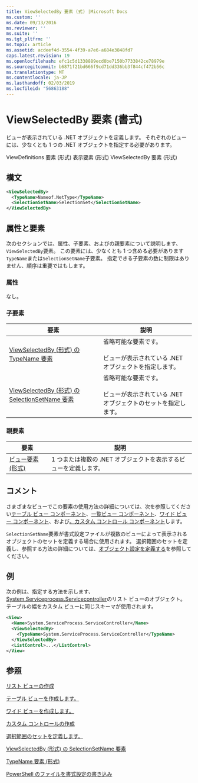 ```yaml
---
title: ViewSelectedBy 要素 (式) |Microsoft Docs
ms.custom: ''
ms.date: 09/13/2016
ms.reviewer: ''
ms.suite: ''
ms.tgt_pltfrm: ''
ms.topic: article
ms.assetid: acdeef4d-3554-4f39-a7e6-a684e3848fd7
caps.latest.revision: 19
ms.openlocfilehash: efc1c5d1338889ecd0be7150b7733842ce78979e
ms.sourcegitcommit: b6871f21bd666f9cd71dd336bb3f844cf472b56c
ms.translationtype: MT
ms.contentlocale: ja-JP
ms.lasthandoff: 02/03/2019
ms.locfileid: "56863188"
---
```

# <a name="viewselectedby-element-format"></a>ViewSelectedBy 要素 (書式)

ビューが表示されている .NET オブジェクトを定義します。 それぞれのビューには、少なくとも 1 つの .NET オブジェクトを指定する必要があります。

ViewDefinitions 要素 (形式) 表示要素 (形式) ViewSelectedBy 要素 (形式)

## <a name="syntax"></a>構文

```xml
<ViewSelectedBy>
  <TypeName>Nameof.NetType</TypeName>
  <SelectionSetName>SelectionSet</SelectionSetName>
</ViewSelectedBy>
```

## <a name="attributes-and-elements"></a>属性と要素

次のセクションでは、属性、子要素、およびの親要素について説明します、`ViewSelectedBy`要素。 この要素には、少なくとも 1 つ含める必要があります`TypeName`または`SelectionSetName`子要素。 指定できる子要素の数に制限はありません、順序は重要ではもします。

### <a name="attributes"></a>属性

なし。

### <a name="child-elements"></a>子要素

|要素|説明|
|-------------|-----------------|
|[ViewSelectedBy (形式) の TypeName 要素](./typename-element-for-viewselectedby-format.md)|省略可能な要素です。<br /><br /> ビューが表示されている .NET オブジェクトを指定します。|
|[ViewSelectedBy (形式) の SelectionSetName 要素](./selectionsetname-element-for-viewselectedby-format.md)|省略可能な要素です。<br /><br /> ビューが表示されている .NET オブジェクトのセットを指定します。|

### <a name="parent-elements"></a>親要素

|要素|説明|
|-------------|-----------------|
|[ビュー要素 (形式)](./view-element-format.md)|1 つまたは複数の .NET オブジェクトを表示するビューを定義します。|

## <a name="remarks"></a>コメント

さまざまなビューでこの要素の使用方法の詳細については、次を参照してください[テーブル ビュー コンポーネント](./creating-a-table-view.md)、[一覧ビュー コンポーネント](./creating-a-list-view.md)、[ワイド ビュー コンポーネント](./creating-a-wide-view.md)、および[。カスタム コントロール コンポーネント](./creating-custom-controls.md)します。

`SelectionSetName`要素が書式設定ファイルが複数のビューによって表示されるオブジェクトのセットを定義する場合に使用されます。 選択範囲のセットを定義し、参照する方法の詳細については、[オブジェクト設定を定義する](./defining-selection-sets.md)を参照してください。

## <a name="example"></a>例

次の例は、指定する方法を示します、 [System.Serviceprocess.Servicecontroller](/dotnet/api/System.ServiceProcess.ServiceController)のリスト ビューのオブジェクト。 テーブルの幅をカスタム ビューに同じスキーマが使用されます。

```xml
<View>
  <Name>System.ServiceProcess.ServiceController</Name>
  <ViewSelectedBy>
    <TypeName>System.ServiceProcess.ServiceController</TypeName>
  </ViewSelectedBy>
  <ListControl>...</ListControl>
</View>
```

## <a name="see-also"></a>参照

[リスト ビューの作成](./creating-a-list-view.md)

[テーブル ビューを作成します。](./creating-a-table-view.md)

[ワイド ビューを作成します。](./creating-a-wide-view.md)

[カスタム コントロールの作成](./creating-custom-controls.md)

[選択範囲のセットを定義します。](./defining-selection-sets.md)

[ViewSelectedBy (形式) の SelectionSetName 要素](./selectionsetname-element-for-viewselectedby-format.md)

[TypeName 要素 (形式)](./typename-element-for-viewselectedby-format.md)

[PowerShell のファイルを書式設定の書き込み](./writing-a-powershell-formatting-file.md)
